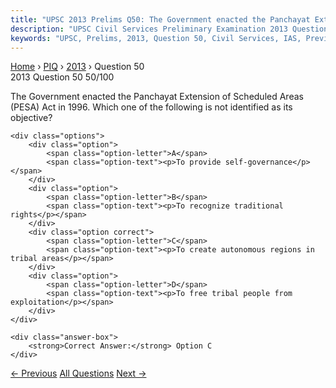 ```yaml
---
title: "UPSC 2013 Prelims Q50: The Government enacted the Panchayat Extension of Scheduled..."
description: "UPSC Civil Services Preliminary Examination 2013 Question 50 with options and answer"
keywords: "UPSC, Prelims, 2013, Question 50, Civil Services, IAS, Previous Year Questions"
---
```


<nav class="breadcrumb">
    <a href="../../">Home</a>
    <span>›</span>
    <a href="../">PIQ</a>
    <span>›</span>
    <a href="./">2013</a>
    <span>›</span>
    <span>Question 50</span>
</nav>

<div class="question-header">
    <div class="question-meta">
        <span class="year-badge">2013</span>
        <span class="question-number">Question 50</span>
        <span class="progress">50/100</span>
    </div>
    <div class="progress-bar">
        <div class="progress-fill" style="width: 50.0%"></div>
    </div>
</div>

<div class="question-content">
    <div class="question-text">
        <p>The Government enacted the Panchayat Extension of Scheduled Areas (PESA) Act in 1996. Which one of the following is not identified as its objective?</p>
    </div>
    
    <div class="options">
        <div class="option">
            <span class="option-letter">A</span>
            <span class="option-text"><p>To provide self-governance</p></span>
        </div>
        <div class="option">
            <span class="option-letter">B</span>
            <span class="option-text"><p>To recognize traditional rights</p></span>
        </div>
        <div class="option correct">
            <span class="option-letter">C</span>
            <span class="option-text"><p>To create autonomous regions in tribal areas</p></span>
        </div>
        <div class="option">
            <span class="option-letter">D</span>
            <span class="option-text"><p>To free tribal people from exploitation</p></span>
        </div>
    </div>

    <div class="answer-box">
        <strong>Correct Answer:</strong> Option C
    </div>
</div>

<div class="question-nav">
    <a href="../q049-contour-bunding-is-a-method-of-soil-conservation-u/" class="nav-btn prev">← Previous</a>
    <a href="../" class="nav-btn center">All Questions</a>
    <a href="../q051-priority-sector-lending-by-banks-in-india-constitu/" class="nav-btn next">Next →</a>
</div>
